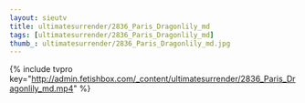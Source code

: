 ```yaml
--- 
layout: sieutv
title: ultimatesurrender/2836_Paris_Dragonlily_md
tags: [ultimatesurrender/2836_Paris_Dragonlily_md]
thumb_: ultimatesurrender/2836_Paris_Dragonlily_md.jpg
---
```

{% include tvpro key="http://admin.fetishbox.com/_content/ultimatesurrender/2836_Paris_Dragonlily_md.mp4" %} 
